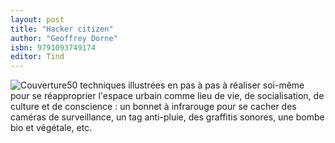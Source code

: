 ```yaml
---
layout: post
title: "Hacker citizen"
author: "Geoffrey Dorne"
isbn: 9791093749174
editor: Tind
---
```


![Couverture](/img/9791093749174.jpg)50 techniques illustrées en pas à pas à réaliser soi-même pour se réapproprier l'espace urbain comme lieu de vie, de socialisation, de culture et de conscience : un bonnet à infrarouge pour se cacher des caméras de surveillance, un tag anti-pluie, des graffitis sonores, une bombe bio et végétale, etc.